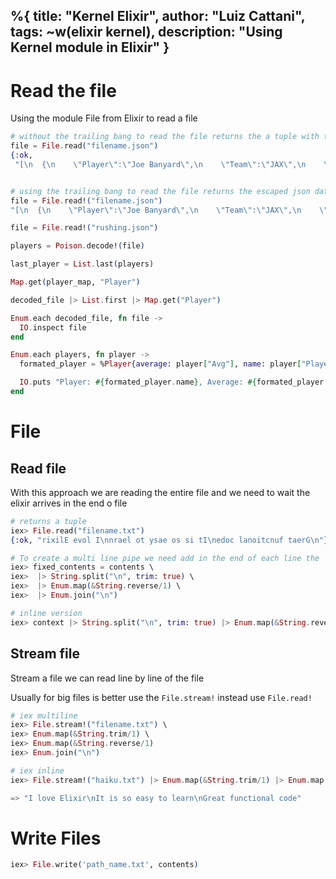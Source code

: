 %{
  title: "Kernel Elixir",
  author: "Luiz Cattani",
  tags: ~w(elixir kernel),
  description: "Using Kernel module in Elixir"
}
---

# Read the file

Using the module File from Elixir to read a file
```elixir
# without the trailing bang to read the file returns the a tuple with the escaped json data
file = File.read("filename.json")
{:ok,
 "[\n  {\n    \"Player\":\"Joe Banyard\",\n    \"Team\":\"JAX\",\n    \"Pos\":\"RB\",\n    \"Att\":2,\n    \"Att/G\":2,\n    \"Yds\":7,\n    \"Avg\":3.5,\n    \"Yds/G\":7,\n    \"TD\":0,\n    \"Lng\":\"7\",\n    \"1st\":0,\n    \"1st%\":0,\n    \"20+\":0,\n    \"40+\":0,\n    \"FUM\":0\n  },\n  {\n    \"Player\":\"Shaun Hill\",\n    \"Team\":\"MIN\",\n    \"Pos\":\"QB\",\n    \"Att\":5,\n    \"Att/G\":1.7,\n    \"Yds\":5,\n    \"Avg\":1,\n    \"Yds/G\":1.7,\n    \"TD\":0,\n    \"Lng\":\"9\",\n    \"1st\":0,\n...}"


# using the trailing bang to read the file returns the escaped json data
file = File.read!("filename.json")
"[\n  {\n    \"Player\":\"Joe Banyard\",\n    \"Team\":\"JAX\",\n    \"Pos\":\"RB\",\n    \"Att\":2,\n    \"Att/G\":2,\n    \"Yds\":7,\n    \"Avg\":3.5,\n    \"Yds/G\":7,\n    \"TD\":0,\n    \"Lng\":\"7\",\n    \"1st\":0,\n    \"1st%\":0,\n    \"20+\":0,\n    \"40+\":0,\n    \"FUM\":0\n  },\n  {\n    \"Player\":\"Shaun Hill\",\n    \"Team\":\"MIN\",\n    \"Pos\":\"QB\",\n    \"Att\":5,\n    \"Att/G\":1.7,\n    \"Yds\":5,\n    \"Avg\":1,\n    \"Yds/G\":1.7,\n    \"TD\":0,\n    \"Lng\":\"9\",\n    \"1st\":0,\n...}"
```


```elixir
file = File.read!("rushing.json")

players = Poison.decode!(file)

last_player = List.last(players)

Map.get(player_map, "Player")

decoded_file |> List.first |> Map.get("Player")

Enum.each decoded_file, fn file ->
  IO.inspect file
end

Enum.each players, fn player ->
  formated_player = %Player{average: player["Avg"], name: player["Player"], team: player["Team"]}

  IO.puts "Player: #{formated_player.name}, Average: #{formated_player.average}, Team: #{formated_player.team}"
end
```


# File

## Read file
With this approach we are reading the entire file and we need to wait the elixir arrives in the end o file
```elixir
# returns a tuple
iex> File.read("filename.txt")
{:ok, "rixilE evol I\nnrael ot ysae os si tI\nedoc lanoitcnuf taerG\n"}

# To create a multi line pipe we need add in the end of each line the `\`
iex> fixed_contents = contents \
iex>  |> String.split("\n", trim: true) \
iex>  |> Enum.map(&String.reverse/1) \
iex>  |> Enum.join("\n")

# inline version
iex> context |> String.split("\n", trim: true) |> Enum.map(&String.reverse/1) |> Enum.join("\n")
```

## Stream file
Stream a file we can read line by line of the file

Usually for big files is better use the `File.stream!` instead use `File.read!`
```elixir
# iex multiline
iex> File.stream!("filename.txt") \
iex> Enum.map(&String.trim/1) \
iex> Enum.map(&String.reverse/1)
iex> Enum.join("\n")

# iex inline
iex> File.stream!("haiku.txt") |> Enum.map(&String.trim/1) |> Enum.map(&String.reverse/1) |> Enum.join("\n")

=> "I love Elixir\nIt is so easy to learn\nGreat functional code"
```

# Write Files
```elixir
iex> File.write('path_name.txt', contents)
```
